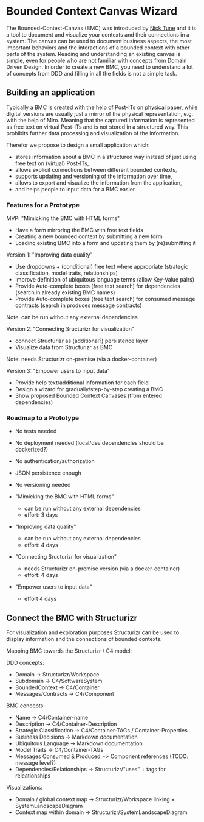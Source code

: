 # Bounded Context Canvas Wizard

The Bounded-Context-Canvas (BMC) was introduced by [Nick Tune](https://medium.com/nick-tune-tech-strategy-blog/bounded-context-canvas-v2-simplifications-and-additions-229ed35f825f) and it is a tool to document and visualize your contexts and their connections in a system.
The canvas can be used to document business aspects, the most important behaviors and the interactions of a bounded context with other parts of the system.
Reading and understanding an existing canvas is simple, even for people who are not familiar with concepts from Domain Driven Design.
In order to create a new BMC, you need to understand a lot of concepts from DDD and filling in all the fields is not a simple task.

## Building an application

Typically a BMC is created with the help of Post-ITs on physical paper, while digital versions are usually just a mirror of the physical representation, e.g. with the help of Miro.
Meaning that the captured information is represented as free text on virtual Post-ITs and is not stored in a structured way.
This prohibits further data processing and visualization of the information.

Therefor we propose to design a small application which:

- stores information about a BMC in a structured way instead of just using free text on (virtual) Post-ITs,
- allows explicit connections between different bounded contexts,
- supports updating and versioning of the information over time,
- allows to export and visualize the information from the application,
- and helps people to input data for a BMC easier

### Features for a Prototype

MVP: "Mimicking the BMC with HTML forms"

- Have a form mirroring the BMC with free text fields
- Creating a new bounded context by submitting a new form
- Loading existing BMC into a form and updating them by (re)submitting it

Version 1: "Improving data quality"

- Use dropdowns + (conditional) free text where appropriate (strategic classification, model traits, relationships)
- Improve definition of ubiquitous language terms (allow Key-Value pairs)
- Provide Auto-complete boxes (free text search) for dependencies (search in already existing BMC names)
- Provide Auto-complete boxes (free text search) for consumed message contracts (search in produces message contracts)

Note: can be run without any external dependencies

Version 2: "Connecting Sructurizr for visualization"

- connect Structurizr as (additional?) persistence layer
- Visualize data from Structurizr as BMC

Note: needs Structurizr on-premise (via a docker-container)

Version 3: "Empower users to input data"

- Provide help text/additional information for each field
- Design a wizard for gradually/step-by-step creating a BMC
- Show proposed Bounded Context Canvases (from entered dependencies)

### Roadmap to a Prototype

- No tests needed
- No deployment needed (local/dev dependencies should be dockerized?)
- No authentication/authorization
- JSON persistence enough
- No versioning needed

- "Mimicking the BMC with HTML forms"
  - can be run without any external dependencies
  - effort: 3 days
- "Improving data quality"
  - can be run without any external dependencies
  - effort: 4 days
- "Connecting Sructurizr for visualization"
  - needs Structurizr on-premise version (via a docker-container)
  - effort: 4 days
- "Empower users to input data"
  - effort 4 days

## Connect the BMC with Structurizr

For visualization and exploration purposes Structurizr can be used to display information and the connections of bounded contexts.

Mapping BMC towards the Structurizr / C4 model:

DDD concepts:

- Domain -> Structurizr/Workspace
- Subdomain -> C4/SoftwareSystem
- BoundedContext -> C4/Container
- Messages/Contracts -> C4/Component

BMC concepts:

- Name -> C4/Container-name
- Description -> C4/Container-Description
- Strategic Classification -> C4/Container-TAGs / Container-Properties
- Business Decisions -> Markdown documentation
- Ubiquitous Language -> Markdown documentation
- Model Traits -> C4/Container-TAGs
- Messages Consumed & Produced ~> Component references (TODO: message level?)
- Dependencies/Relationships -> Structurizr/"uses" + tags for releationships

Visualizations:

- Domain / global context map -> Structurizr/Workspace linking + SystemLandscapeDiagram
- Context map within domain -> Structurizr/SystemLandscapeDiagram
